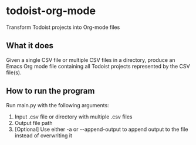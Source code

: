 # todoist-org-mode
Transform Todoist projects into Org-mode files

## What it does
Given a single CSV file or multiple CSV files in a directory, produce an Emacs Org mode file containing all Todoist projects represented by the CSV file(s).

## How to run the program
Run main.py with the following arguments:
  1. Input .csv file or directory with multiple .csv files
  2. Output file path
  3. [Optional] Use either -a or --append-output to append output to the file instead of overwriting it
